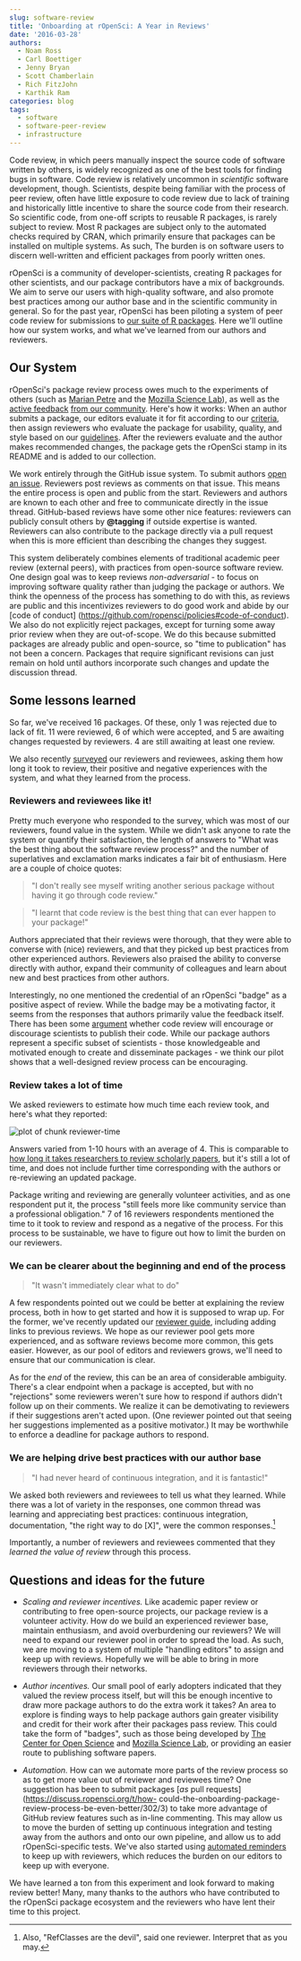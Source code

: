 ```yaml
---
slug: software-review
title: 'Onboarding at rOpenSci: A Year in Reviews'
date: '2016-03-28'
authors:
  - Noam Ross
  - Carl Boettiger
  - Jenny Bryan
  - Scott Chamberlain
  - Rich FitzJohn
  - Karthik Ram
categories: blog
tags:
  - software
  - software-peer-review
  - infrastructure
---
```


Code review, in which peers manually inspect the source code of software
written by others, is widely recognized as one of the best tools for finding
bugs in software. Code review is relatively uncommon in *scientific* software
development, though. Scientists, despite being familiar with the process of
peer review, often have little exposure to code review due to lack of training and
historically little incentive to share the source code from their research. So
scientific code, from one-off scripts to reusable R packages, is rarely subject
to review. Most R packages are subject only to the automated checks required by
  CRAN, which primarily ensure that packages can be installed on multiple systems.
As such, The burden is on software users to discern well-written and efficient
packages from poorly written ones.

rOpenSci is a community of developer-scientists, creating R packages for other
scientists, and our package contributors have a mix of backgrounds. We aim to
serve our users with high-quality software, and also promote best practices
among our author base and in the scientific community in general. So for
the past year, rOpenSci has been piloting a system of peer code review for
submissions to [our suite of R packages](https://ropensci.org/packages/). Here
we'll outline how our system works, and what we've learned from our authors and
reviewers.

## Our System

rOpenSci's package review process owes much to the experiments of others
(such as [Marian Petre](http://mcs.open.ac.uk/mp8/) and the [Mozilla Science Lab](https://mozillascience.org/code-review-for-science-what-we-learned)),
as well as the [active feedback](https://discuss.ropensci.org/t/code-review-onboarding-milestones/180) [from our
community](https://discuss.ropensci.org/t/how-could-the-onboarding-package-review-process-be-even-better/302). Here's how it works: When an author submits
a package, our editors evaluate it for fit according to our [criteria](https://github.com/ropensci/policies#package-fit), then assign reviewers who evaluate
the package for usability, quality, and style based on our [guidelines](https://github.com/ropensci/packaging_guide#ropensci-packaging-guide). After the
reviewers evaluate and the author makes recommended changes, the package gets
the rOpenSci stamp in its README and is added to our collection.

We work entirely through the GitHub issue system. To submit authors [open
an issue](https://github.com/ropensci/software-review/issues/new). Reviewers post
reviews as comments on that issue. This means the entire process is open and
public from the start. Reviewers and authors are known to each other and free
to communicate directly in the issue thread. GitHub-based reviews have some
other nice features: reviewers can publicly consult others by **\@tagging**
if outside expertise is wanted. Reviewers can also contribute to the package
directly via a pull request when this is more efficient than describing the
changes they suggest.

This system deliberately combines elements of traditional academic peer review
(external peers), with practices from open-source software review. One design
goal was to keep reviews *non-adversarial* - to focus on improving software
quality rather than judging the package or authors. We think the openness
of the process has something to do with this, as reviews are public and this
incentivizes reviewers to do good work and abide by our [code of conduct]
(https://github.com/ropensci/policies#code-of-conduct). We also do not
explicitly reject packages, except for turning some away prior review when they
are out-of-scope. We do this because submitted packages are already public and
open-source, so "time to publication" has not been a concern. Packages that
require significant revisions can just remain on hold until authors incorporate
such changes and update the discussion thread.

## Some lessons learned

So far, we've received 16 packages. Of these, only 1 was rejected due to lack
of fit. 11 were reviewed, 6 of which were accepted, and 5 are awaiting changes
requested by reviewers. 4 are still awaiting at least one review.

We also recently [surveyed](https://docs.google.com/spreadsheets/d/1zaE5MvqXyD0I7LWONh1HlQu98wTIZ6Uls4QVmKs2u-w/edit?usp=sharing) our reviewers and
reviewees, asking them how long it took to review, their positive and negative
experiences with the system, and what they learned from the process.

### Reviewers and reviewees like it!

Pretty much everyone who responded to the survey, which was most of our
reviewers, found value in the system.  While we didn't ask anyone to rate the
system or quantify their satisfaction, the length of answers to "What was the
best thing about the software review process?" and the number of superlatives
and exclamation marks indicates a fair bit of enthusiasm.  Here are a couple of
choice quotes:

> "I don't really see myself writing another serious package without having it go through code review."

> "I learnt that code review is the best thing that can ever happen to your
package!"

Authors appreciated that their reviews were thorough, that they were able to
converse with (nice) reviewers, and that they picked up best practices from
other experienced authors. Reviewers also praised the ability to converse
directly with author, expand their community of colleagues and learn about new
and best practices from other authors.

Interestingly, no one mentioned the credential of an rOpenSci "badge" as a
positive aspect of review.  While the badge may be a motivating factor,
it seems from the responses that authors primarily value the feedback itself.
There has been some [argument](http://simplystatistics.org/2013/09/26/how-could-code-review-discourage-code-disclosure-reviewers-with-motivation/) whether code
review will encourage or discourage scientists to publish their
code.  While our package authors represent a specific subset of scientists - those knowledgeable and motivated enough to create and disseminate packages - we think
our pilot shows that a well-designed review process can be encouraging.

### Review takes a lot of time

We asked reviewers to estimate how much time each review took, and here's what
they reported:

![plot of chunk reviewer-time](/assets/blog-images/2016-03-28-software-review/reviewer-time-1.png)

Answers varied from 1-10 hours with an average of 4. This is comparable
to [how long it takes researchers to review scholarly papers](http://publishingresearchconsortium.com/index.php/112-prc-projects/research-reports/peer-review-in-scholarly-journals-research-report/142-peer-review-in-scholarly-journals-perspective-of-the-scholarly-community-an-international-study), but
it's still a lot of time, and does not include further time corresponding with
the authors or re-reviewing an updated package.

Package writing and reviewing are generally volunteer activities, and as one
respondent put it, the process "still feels more like community service than
a professional obligation." 7 of 16 reviewers respondents mentioned the time to
it took to review and respond as a negative of the process. For this process to
be sustainable, we have to figure out how to limit the burden on our reviewers.

### We can be clearer about the beginning and end of the process

> "It wasn't immediately clear what to do"

A few respondents pointed out we could be better at explaining the review
process, both in how to get started and how it is supposed to wrap up. For the
former, we've recently updated our [reviewer guide](https://ropensci.github.io/dev_guide/reviewerguide.html), including adding links to previous reviews. We
hope as our reviewer pool gets more experienced, and as software reviews become
more common, this gets easier. However, as our pool of editors and reviewers
grows, we'll need to ensure that our communication is clear.

As for the *end* of the review, this can be an area of considerable ambiguity.
There's a clear endpoint when a package is accepted, but with no "rejections"
some reviewers weren't sure how to respond if authors didn't follow up on their
comments. We realize it can be demotivating to reviewers if their suggestions
aren't acted upon. (One reviewer pointed out that seeing her suggestions
implemented as a positive motivator.) It may be worthwhile to enforce a
deadline for package authors to respond.

### We are helping drive best practices with our author base

> "I had never heard of continuous integration, and it is fantastic!"

We asked both reviewers and reviewees to tell us what they learned. While there
was a lot of variety in the responses, one common thread was learning and
appreciating best practices: continuous integration, documentation,
"the right way to do [X]", were the common responses.[^RefC]

Importantly, a number of reviewers and reviewees commented that they *learned
the value of review* through this process.

[^RefC]: Also, "RefClasses are the devil", said one reviewer.  Interpret that as you may.

## Questions and ideas for the future

- *Scaling and reviewer incentives.* Like academic paper review or contributing
to free open-source projects, our package review is a volunteer activity.
How do we build an experienced reviewer base, maintain enthusiasm, and
avoid overburdening our reviewers? We will need to expand our reviewer pool in
order to spread the load. As such, we are moving to a system
of multiple "handling editors" to assign and keep up with reviews. Hopefully we
will be able to bring in more reviewers through their networks.

- *Author incentives.* Our small pool of early adopters indicated that they
valued the review process itself, but will this be enough incentive to draw more
package authors to do the extra work it takes? An area to explore is finding
ways to help package authors gain greater visibility and credit for their work
after their packages pass review. This could take the form of "badges", such
as those being developed by [The Center for Open Science](https://osf.io/tvyxz/wiki/home/)
and [Mozilla Science Lab](https://www.mozillascience.org/projects/contributorship-badges), or providing an easier route to publishing software papers.

- *Automation.* How can we automate more parts of the review process so as to
get more value out of reviewer and reviewees time? One suggestion has been to submit packages
[*as* pull requests](https://discuss.ropensci.org/t/how- could-the-onboarding-package-review-process-be-even-better/302/3) to take more advantage of GitHub
review features such as in-line commenting. This may allow us to move the burden
of setting up continuous integration and testing away from the authors and onto
our own pipeline, and allow us to add rOpenSci-specific tests. We've also started using [automated reminders](https://github.com/ropenscilabs/heythere) to keep up with reviewers, which reduces the
burden on our editors to keep up with everyone.

We have learned a ton from this experiment and look forward to making review
better! Many, many thanks to the authors who have contributed to the rOpenSci
package ecosystem and the reviewers who have lent their time to this project.

